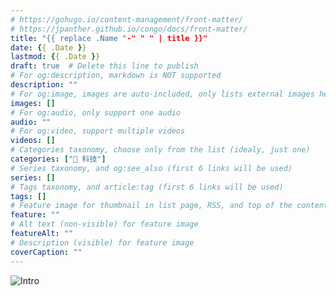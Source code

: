```yaml
---
# https://gohugo.io/content-management/front-matter/
# https://jpanther.github.io/congo/docs/front-matter/
title: "{{ replace .Name "-" " " | title }}"
date: {{ .Date }}
lastmod: {{ .Date }}
draft: true  # Delete this line to publish
# For og:description, markdown is NOT supported
description: ""
# For og:image, images are auto-included, only lists external images here
images: []
# For og:audio, only support one audio
audio: ""
# For og:video, support multiple videos
videos: []
# Categories taxonomy, choose only from the list (idealy, just one)
categories: ["📱 科技"]
# Series taxonomy, and og:see_also (first 6 links will be used)
series: []
# Tags taxonomy, and article:tag (first 6 links will be used)
tags: []
# Feature image for thumbnail in list page, RSS, and top of the content
feature: ""
# Alt text (non-visible) for feature image
featureAlt: ""
# Description (visible) for feature image
coverCaption: ""
---
```


![Intro](hero.jpg "Intro")
